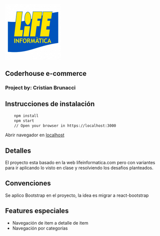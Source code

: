 ![Life Informática Logo.](/public/cropped-logo_favicon-180x180.png "Life Informática")
## Coderhouse e-commerce

### Project by: Cristian Brunacci

## Instrucciones de instalación

```
	npm install
	npm start
	// Open your browser in https://localhost:3000
```

Abrir navegador en [localhost](https://localhost:3000)

## Detalles

El proyecto esta basado en la web lifeinformatica.com pero con variantes para ir aplicando lo visto en clase y resolviendo los desafios planteados.

## Convenciones

Se aplico Bootstrap en el proyecto, la idea es migrar a react-bootstrap

## Features especiales

- Navegación de item a detalle de item
- Navegación por categorías
